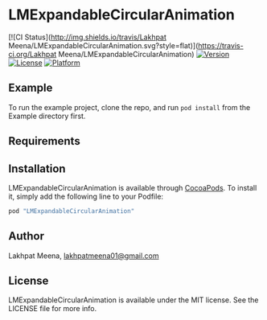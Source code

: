 # LMExpandableCircularAnimation

[![CI Status](http://img.shields.io/travis/Lakhpat Meena/LMExpandableCircularAnimation.svg?style=flat)](https://travis-ci.org/Lakhpat Meena/LMExpandableCircularAnimation)
[![Version](https://img.shields.io/cocoapods/v/LMExpandableCircularAnimation.svg?style=flat)](http://cocoapods.org/pods/LMExpandableCircularAnimation)
[![License](https://img.shields.io/cocoapods/l/LMExpandableCircularAnimation.svg?style=flat)](http://cocoapods.org/pods/LMExpandableCircularAnimation)
[![Platform](https://img.shields.io/cocoapods/p/LMExpandableCircularAnimation.svg?style=flat)](http://cocoapods.org/pods/LMExpandableCircularAnimation)

## Example

To run the example project, clone the repo, and run `pod install` from the Example directory first.

## Requirements

## Installation

LMExpandableCircularAnimation is available through [CocoaPods](http://cocoapods.org). To install
it, simply add the following line to your Podfile:

```ruby
pod "LMExpandableCircularAnimation"
```

## Author

Lakhpat Meena, lakhpatmeena01@gmail.com

## License

LMExpandableCircularAnimation is available under the MIT license. See the LICENSE file for more info.
